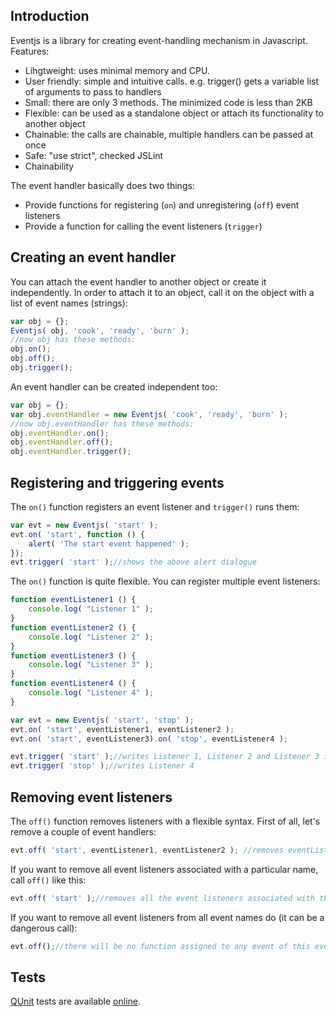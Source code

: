 Introduction
------------
Eventjs is a library for creating event-handling mechanism in Javascript. Features:
 * Lihgtweight: uses minimal memory and CPU.
 * User friendly: simple and intuitive calls. e.g. trigger() gets a variable list of arguments to pass to handlers
 * Small: there are only 3 methods. The minimized code is less than 2KB
 * Flexible: can be used as a standalone object or attach its functionality to another object
 * Chainable: the calls are chainable, multiple handlers can be passed at once
 * Safe: "use strict", checked JSLint
 * Chainability

The event handler basically does two things:
 * Provide functions for registering (`on`) and unregistering (`off`) event listeners
 * Provide a function for calling the event listeners (`trigger`)

Creating an event handler
-----------------------
You can attach the event handler to another object or create it independently. In order to attach it to an object, call
it on the object with a list of event names (strings):

```Javascript
var obj = {};
Eventjs( obj, 'cook', 'ready', 'burn' );
//now obj has these methods:
obj.on();
obj.off();
obj.trigger();
```
An event handler can be created independent too:

```Javascript
var obj = {};
var obj.eventHandler = new Eventjs( 'cook', 'ready', 'burn' );
//now obj.eventHandler has these methods:
obj.eventHandler.on();
obj.eventHandler.off();
obj.eventHandler.trigger();
```

Registering and triggering events
---------------------------------
The `on()` function registers an event listener and `trigger()` runs them:

```Javascript
var evt = new Eventjs( 'start' );
evt.on( 'start', function () {
    alert( 'The start event happened' );
});
evt.trigger( 'start' );//shows the above alert dialogue
```

The `on()` function is quite flexible. You can register multiple event listeners:

```Javascript
function eventListener1 () {
    console.log( "Listener 1" );
}
function eventListener2 () {
    console.log( "Listener 2" );
}
function eventListener3 () {
    console.log( "Listener 3" );
}
function eventListener4 () {
    console.log( "Listener 4" );
}

var evt = new Eventjs( 'start', 'stop' );
evt.on( 'start', eventListener1, eventListener2 );
evt.on( 'start', eventListener3).on( 'stop', eventListener4 );

evt.trigger( 'start' );//writes Listener 1, Listener 2 and Listener 3 in the console window
evt.trigger( 'stop' );//writes Listener 4
```

Removing event listeners
------------------------
The `off()` function removes listeners with a flexible syntax. First of all, let's remove a couple of event handlers:

```Javascript
evt.off( 'start', eventListener1, eventListener2 ); //removes eventListener1, eventListener2 from event named 'start'
```
If you want to remove all event listeners associated with a particular name, call `off()` like this:

```Javascript
evt.off( 'start' );//removes all the event listeners associated with the event named 'start'
```

If you want to remove all event listeners from all event names do (it can be a dangerous call):

```Javascript
evt.off();//there will be no function assigned to any event of this event handler
```

Tests
-----
[QUnit][1] tests are available [online][2].

[1]: http://www.qunit.com
[2]: http://htmlpreview.github.com/?https://github.com/hanifbbz/eventjs/blob/master/test/qunit.html